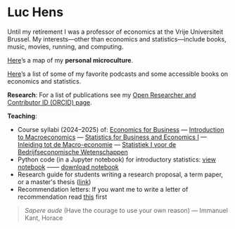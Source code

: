 # Luc Hens

Until my retirement I was a professor of economics at the Vrije Universiteit Brussel.  My interests—other than economics and statistics—include books, music, movies, running, and computing. 

[Here](about_me.html)’s a map of my **personal microculture**. 

[Here](book_recommendations.html)’s a list of some of my favorite podcasts and some accessible books on economics and statistics.

**Research**: For a list of publications see my [Open Researcher and Contributor ID  (ORCID) page](https://orcid.org/0000-0003-4881-9317). 
 
**Teaching**:  
* Course syllabi (2024&ndash;2025) of:
 [Economics for Business](economics_for_business_syllabus_2024_2025.pdf) &mdash; [Introduction to Macroeconomics](introduction_to_macroeconomics_syllabus_2024_2025.pdf) &mdash; [Statistics for Business and Economics I](statistics_i_syllabus_2024_2025.pdf) &mdash; [Inleiding tot de Macro-economie](inleiding_tot_de_macro_economie_studiewijzer_2024_2025.pdf) &mdash; [Statistiek I voor de Bedrijfseconomische Wetenschappen](statistiek_i_studiewijzer_2024_2025.pdf)
 * Python code (in a Jupyter notebook) for introductory statistics: [view notebook](https://nbviewer.org/github/luc-hens/luc-hens.github.io/blob/main/statistics_i_using_python.ipynb#)  &mdash;&mdash; [download notebook](statistics_i_using_python.ipynb)
 * Research guide for students writing a research proposal, a term paper, or a master's thesis ([link](guide.html))
* Recommendation letters: If you want me to write a letter of recommendation read [this](recommendation.html) first 


> *Sapere aude* (Have the courage to use your own reason) &mdash; Immanuel Kant, Horace